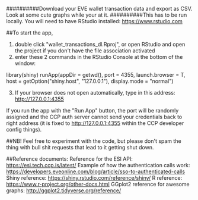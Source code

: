 ##########Download your EVE wallet transaction data and export as CSV. Look at some cute graphs while your at it.
##########This has to be run locally. You will need to have RStudio installed: https://www.rstudio.com

##To start the app, 
1) double click "wallet_transactions_dl.Rproj", or open RStudio and open the project if you don't have the file association activated
2) enter these 2 commands in the RStudio Console at the bottom of the window:

library(shiny)
runApp(appDir = getwd(), port = 4355, launch.browser = T, host = getOption("shiny.host", "127.0.0.1"), display.mode = "normal")

3) If your browser does not open automatically, type in this address: http://127.0.0.1:4355

If you run the app with the "Run App" button, the port will be randomly assigned and the CCP auth server cannot send your credentials back to right address (it is fixed to http://127.0.0.1:4355 within the CCP developer config things).

##NB! Feel free to experiment with the code, but please don't spam the thing with bull shit requests that lead to it getting shut down.

##Reference documents:
Reference for the ESI API: https://esi.tech.ccp.is/latest/
Example of how the authentication calls work: https://developers.eveonline.com/blog/article/sso-to-authenticated-calls
Shiny reference: https://shiny.rstudio.com/reference/shiny/
R reference: https://www.r-project.org/other-docs.html
GGplot2 reference for awesome graphs: http://ggplot2.tidyverse.org/reference/